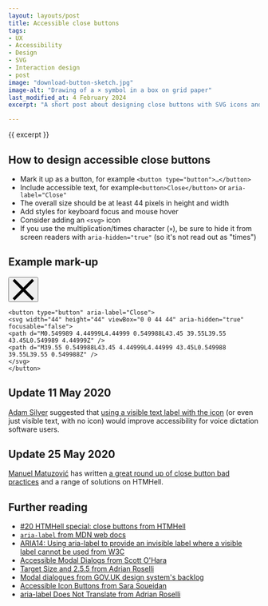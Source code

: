```yaml
---
layout: layouts/post
title: Accessible close buttons
tags:
- UX
- Accessibility
- Design
- SVG
- Interaction design
- post
image: "download-button-sketch.jpg"
image-alt: "Drawing of a × symbol in a box on grid paper"
last_modified_at: 4 February 2024
excerpt: "A short post about designing close buttons with SVG icons and accessible mark-up."

---
```


{{ excerpt }}

## How to design accessible close buttons

- Mark it up as a button, for example `<button type="button">…</button>`
- Include accessible text, for example`<button>Close</button>` or `aria-label="Close"`
- The overall size should be at least 44 pixels in height and width
- Add styles for keyboard focus and mouse hover
- Consider adding an `<svg>` icon
- If you use the multiplication/times character (`×`), be sure to hide it from screen readers with `aria-hidden="true"` (so it's not read out as "times")

## Example mark-up

<button type="button" aria-label="Close">
<svg width="44" height="44" viewBox="0 0 44 44" aria-hidden="true" focusable="false">
<path d="M0.549989 4.44999L4.44999 0.549988L43.45 39.55L39.55 43.45L0.549989 4.44999Z" />
<path d="M39.55 0.549988L43.45 4.44999L4.44999 43.45L0.549988 39.55L39.55 0.549988Z" />
</svg>
</button>

```
<button type="button" aria-label="Close">
<svg width="44" height="44" viewBox="0 0 44 44" aria-hidden="true" focusable="false">
<path d="M0.549989 4.44999L4.44999 0.549988L43.45 39.55L39.55 43.45L0.549989 4.44999Z" />
<path d="M39.55 0.549988L43.45 4.44999L4.44999 43.45L0.549988 39.55L39.55 0.549988Z" />
</svg>
</button>
```


## Update 11 May 2020

[Adam Silver](https://adamsilver.io/) suggested that [using a visible text label with the icon](https://twitter.com/adambsilver/status/1256142121142300674) (or even just visible text, with no icon) would improve accessibility for voice dictation software users.

## Update 25 May 2020

[Manuel Matuzović](https://www.matuzo.at/) has written [a great round up of close button bad practices](https://www.htmhell.dev/20-close-buttons/) and a range of solutions on HTMHell.


## Further reading
- [#20 HTMHell special: close buttons from HTMHell](https://www.htmhell.dev/20-close-buttons/)
- [`aria-label` from MDN web docs](https://developer.mozilla.org/en-US/docs/Web/Accessibility/ARIA/Attributes/aria-label)
- [ARIA14: Using aria-label to provide an invisible label where a visible label cannot be used from W3C](https://www.w3.org/TR/WCAG20-TECHS/ARIA14.html)
- [Accessible Modal Dialogs from Scott O'Hara](https://scottaohara.github.io/accessible_modal_window/)
- [Target Size and 2.5.5 from Adrian Roselli](https://adrianroselli.com/2019/06/target-size-and-2-5-5.html)
- [Modal dialogues from GOV.UK design system's backlog](https://github.com/alphagov/govuk-design-system-backlog/issues/30)
- [Accessible Icon Buttons from Sara Soueidan](https://www.sarasoueidan.com/blog/accessible-icon-buttons/)
- [aria-label Does Not Translate from Adrian Roselli](https://adrianroselli.com/2019/11/aria-label-does-not-translate.html)
